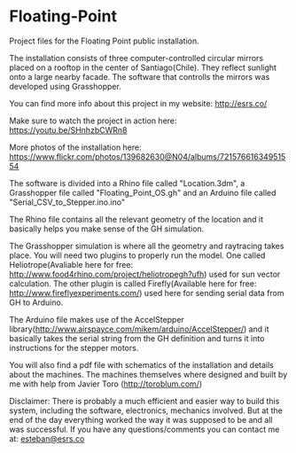 # Floating-Point
Project files for the Floating Point public installation.

The installation consists of three computer-controlled circular mirrors placed on a rooftop in the center of Santiago(Chile). They reflect sunlight onto a large nearby facade. The software that controlls the mirrors was developed using Grasshopper.

You can find more info about this project in my website: http://esrs.co/

Make sure to watch the project in action here: https://youtu.be/SHnhzbCWRn8

More photos of the installation here: https://www.flickr.com/photos/139682630@N04/albums/72157661634951554

The software is divided into a Rhino file called "Location.3dm", a Grasshopper file called "Floating_Point_OS.gh" and an Arduino file called "Serial_CSV_to_Stepper.ino.ino"

The Rhino file contains all the relevant geometry of the location and it basically helps you make sense of the GH simulation.

The Grasshopper simulation is where all the geometry and raytracing takes place. You will need two plugins to properly run the model. One called Heliotrope(Avaliable here for free: http://www.food4rhino.com/project/heliotropegh?ufh) used for sun vector calculation.
The other plugin is called Firefly(Available here for free: http://www.fireflyexperiments.com/) used here for sending serial data from GH to Arduino.

The Arduino file makes use of the AccelStepper library(http://www.airspayce.com/mikem/arduino/AccelStepper/) and it basically takes the serial string from the GH definition and turns it into instructions for the stepper motors.

You will also find a pdf file with schematics of the installation and details about the machines. The machines themselves where designed and built by me with help from Javier Toro (http://toroblum.com/)

Disclaimer:
There is probably a much efficient and easier way to build this system, including the software, electronics, mechanics involved. But at the end of the day everything worked the way it was supposed to be and all was successful. If you have any questions/comments you can contact me at: esteban@esrs.co
